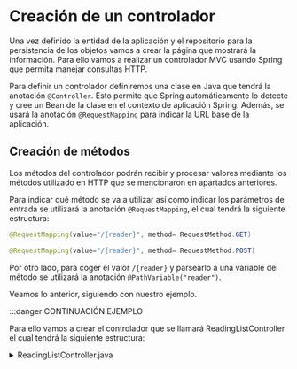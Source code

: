 # Creación de un controlador

Una vez definido la entidad de la aplicación y el repositorio para la persistencia de los objetos vamos a crear la página que mostrará la información. Para ello vamos a realizar un controlador MVC usando Spring que permita manejar consultas HTTP.

Para definir un controlador definiremos una clase en Java que tendrá la anotación ``@Controller``. Esto permite que Spring automáticamente lo detecte y cree un Bean de la clase en el contexto de aplicación Spring. Además, se usará la anotación ``@RequestMapping`` para indicar la URL base de la aplicación.

## Creación de métodos
Los métodos del controlador podrán recibir y procesar valores mediante los métodos utilizado en HTTP que se mencionaron en apartados anteriores.

Para indicar qué método se va a utilizar así como indicar los parámetros de entrada se utilizará la anotación ``@RequestMapping``, el cual tendrá la siguiente estructura:
```java
@RequestMapping(value="/{reader}", method= RequestMethod.GET)

@RequestMapping(value="/{reader}", method= RequestMethod.POST)
```

Por otro lado, para coger el valor ``/{reader}`` y parsearlo a una variable del método se utilizará la anotación ``@PathVariable("reader")``.

Veamos lo anterior, siguiendo con nuestro ejemplo.

:::danger CONTINUACIÓN EJEMPLO


Para ello vamos a crear el controlador que se llamará ReadingListController el cual tendrá la siguiente estructura:
<details>
<summary>ReadingListController.java</summary>
```java title="ReadingListController.java"

package com.jose.proyecto1;

import org.springframework.beans.factory.annotation.Autowired;
import org.springframework.stereotype.Controller;
import org.springframework.ui.Model;
import org.springframework.web.bind.annotation.PathVariable;
import org.springframework.web.bind.annotation.RequestMapping;
import org.springframework.web.bind.annotation.RequestMethod;

import java.util.List;

@Controller
@RequestMapping("/")
public class ReadingListController {

    @Autowired
    private ReadingListRepository readingListRepository;

    public ReadingListController(ReadingListRepository readingListRepository) {
        this.readingListRepository = readingListRepository;
    }

    @RequestMapping(value="/{reader}", method= RequestMethod.GET)
    public String readersBooks(@PathVariable("reader") String reader, Model model) {
        List<Book> readingList = readingListRepository.findByReader(reader);
        if (readingList != null) {
            model.addAttribute("books", readingList);
        }
        return "readingList";
    }

    @RequestMapping(value="/{reader}", method=RequestMethod.POST)
    public String addToReadingList(@PathVariable("reader") String reader, Book book) {
        book.setReader(reader);
        readingListRepository.save(book);
        return "redirect:/{reader}";
    }
}

```
</details>

Como se puede observar usamos las anotaciones ``@Controller`` para indicar que es un controlador y ``@RequestMapping("/")`` para indicar que la ruta raíz será ``/``.

Además, el controlador tiene dos métodos:

* ``readersBook()``: maneja peticiones GET donde recibirá un lector en ``/{reader}`` hará un parseo del valor recibido como parámetro de la función y buscará el libro en cuestión.
* ``addToReadingList()``: maneja peticiones POST parseando el lector recibido en ``/{reader}`` a la variable del método y almacenando el lector.

El método ``readersBook`` devuelve ``readingList`` lo cual es el nombre de una vista lógica. Por consiguiente, es necesario crear dicha vista. Para facilitar el desarrollo vamos a utilizar ``Thymeleaf`` para la definición de vistas.

Este podía haberse añadido en la creación del proyecto en Spring Initializr o bien añadiendo la siguiente dependencia en el ``pom.xml`` de Maven y actualizando:

```xml
<dependency>
    <groupId>org.springframework.boot</groupId>
    <artifactId>spring-boot-starter-thymeleaf</artifactId>
    <version>3.2.1</version>
</dependency>
```
Para ello crearemos el fichero ``readingList.html`` en la carpeta ``src/main/resources/templates`` con el siguiente contenido:
<details>
<summary>readingList.html</summary>

```html
<html>
    <head>
        <title>Reading List</title>
        <link rel="stylesheet" th:href="@{/css/style.css}"/>
    </head>
    <body>
        <h2>Your Reading List</h2>
        <div th:unless="${#lists.isEmpty(books)}">
            <dl th:each="book : ${books}">
                <dt class="bookHeadline">
                    <span th:text="${book.title}">Title</span> by
                    <span th:text="${book.author}">Author</span>
                    (ISBN: <span th:text="${book.isbn}">ISBN</span>)
                </dt>
                <dd class="bookDescription">
                    <span th:if="${book.description}" th:text="${book.description}">Description</span>
                    <span th:if="${book.description eq null}">No description available</span>
                </dd>
            </dl>
        </div>
        <div th:if="${#lists.isEmpty(books)}">
            <p>You have no books in your book list</p>
        </div>
        <hr/>
        <h3>Add a book</h3>
        <form method="POST">
            <label for="title">Title:</label>
            <input type="text" name="title" size="50"/><br/>
            <label for="author">Author:</label>
            <input type="text" name="author" size="50"/><br/>
            <label for="isbn">ISBN:</label>
            <input type="text" name="isbn" size="15"/><br/>
            <label for="description">Description:</label><br/>
            <textarea name="description" cols="80" rows="5"></textarea><br/>
            <input type="submit"/>
        </form>
    </body>
</html>
```
</details>

También se podría crear un css llamado ``style.css`` para darle formato que habría que guardar dentro de ``resources/static/css``.
<details>
<summary>style.css</summary>
```css
body {
    background-color: #cccccc;
    font-family: arial, helvetica, sans-serif;
}
.bookHeadline {
    font-size: 12pt;
    font-weight: bold;
}
.bookDescription {
    font-size: 10pt;
}
label {
    font-weight: bold;
}
```
</details>

Una vez añadido se ejecutará el sistema y se accederá a la URL localhost:8080/Reader 1

Si alguien se perdió en algún paso [aquí](assets\books_final_con_servicio-42cbf31b0c675acbd87fe5cc5a5776c5.zip) podéis descargar un ejemplo del proyecto finalizado utilizando un servicio o bien esta [versión](assets\books_final-03f40c4119b42d5feef4db83429ca2f2.zip) donde se omite la creación del servicio.

:::



